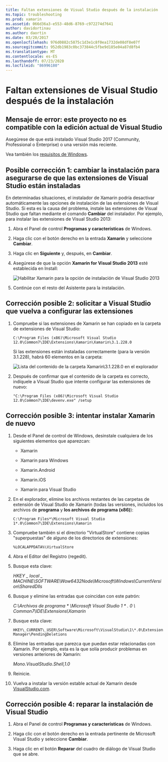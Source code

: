 ```yaml
---
title: Faltan extensiones de Visual Studio después de la instalación
ms.topic: troubleshooting
ms.prod: xamarin
ms.assetid: 066d36a3-e553-48d6-8769-c972274d7641
author: davidortinau
ms.author: daortin
ms.date: 03/20/2017
ms.openlocfilehash: 976d0882c5875c1d3e1c8f0ea1732de08df8e07f
ms.sourcegitcommit: 952db1983c0bc373844c5fbe9d185e04a87d8fb4
ms.translationtype: MT
ms.contentlocale: es-ES
ms.lasthandoff: 07/23/2020
ms.locfileid: "86996180"
---
```

# <a name="missing-visual-studio-extensions-after-installation"></a>Faltan extensiones de Visual Studio después de la instalación

## <a name="error-message-this-project-is-incompatible-with-the-current-edition-of-visual-studio"></a>Mensaje de error: este proyecto no es compatible con la edición actual de Visual Studio

Asegúrese de que está instalado Visual Studio 2017 (Community, Professional o Enterprise) o una versión más reciente.

Vea también los [requisitos de Windows](~/cross-platform/get-started/requirements.md#windows-requirements).

## <a name="possible-fix-1-change-the-installation-to-make-sure-the-visual-studio-extensions-are-installed"></a>Posible corrección 1: cambiar la instalación para asegurarse de que las extensiones de Visual Studio están instaladas

En determinadas situaciones, el instalador de Xamarin podría desactivar automáticamente las opciones de instalación de las extensiones de Visual Studio. Si esta es la causa del problema, instale las extensiones de Visual Studio que faltan mediante el comando **Cambiar** del instalador. Por ejemplo, para instalar las extensiones de Visual Studio 2013:

1. Abra el Panel de control **Programas y características** de Windows.

2. Haga clic con el botón derecho en la entrada **Xamarin** y seleccione **Cambiar**.

3. Haga clic en **Siguiente** y, después, en **Cambiar**.

4. Asegúrese de que la opción **Xamarin for Visual Studio 2013** esté establecida en Install:

    ![Habilitar Xamarin para la opción de instalación de Visual Studio 2013](missing-vs-extensions-images/installer.png)

5. Continúe con el resto del Asistente para la instalación.

## <a name="possible-fix-2-ask-visual-studio-to-set-up-the-extensions-again"></a>Corrección posible 2: solicitar a Visual Studio que vuelva a configurar las extensiones

1. Compruebe si las extensiones de Xamarin se han copiado en la carpeta de extensiones de Visual Studio:

    `C:\Program Files (x86)\Microsoft Visual Studio 12.0\Common7\IDE\Extensions\Xamarin\Xamarin\3.1.228.0`

    Si las extensiones están instaladas correctamente (para la versión 3.1.228), habrá 60 elementos en la carpeta:

    ![Lista del contenido de la carpeta Xamarin\3.1.228.0 en el explorador](missing-vs-extensions-images/folder.png)

2. Después de confirmar que el contenido de la carpeta es correcto, indíquele a Visual Studio que intente configurar las extensiones de nuevo:

    `"C:\Program Files (x86)\Microsoft Visual Studio 12.0\Common7\IDE\devenv.exe" /setup`

## <a name="possible-fix-3-try-a-fresh-reinstall-of-xamarin"></a>Corrección posible 3: intentar instalar Xamarin de nuevo

1. Desde el Panel de control de Windows, desinstale cualquiera de los siguientes elementos que aparezcan:

    * Xamarin

    * Xamarin para Windows

    * Xamarin.Android

    * Xamarin.iOS

    * Xamarin para Visual Studio

2. En el explorador, elimine los archivos restantes de las carpetas de extensión de Visual Studio de Xamarin (todas las versiones, incluidos los archivos de **programa** y **los archivos de programa (x86)**):

    `C:\Program Files*\Microsoft Visual Studio 1*.0\Common7\IDE\Extensions\Xamarin`

3. Compruebe también si el directorio "VirtualStore" contiene copias "superpuestas" de alguno de los directorios de extensiones:

    `%LOCALAPPDATA%\VirtualStore`

4. Abra el Editor del Registro (regedit).

5. Busque esta clave:

    _HKEY \_ local \_ MACHINE\SOFTWARE\Wow6432Node\Microsoft\Windows\CurrentVersion\SharedDlls_

6. Busque y elimine las entradas que coincidan con este patrón:

    _C:\Archivos de programa \* \Microsoft Visual Studio 1 \* . 0 \ Common7\IDE\Extensions\Xamarin_

7. Busque esta clave:

    `HKEY\_CURRENT\_USER\Software\Microsoft\VisualStudio\1\*.0\ExtensionManager\PendingDeletions`

8. Elimine las entradas que parezca que puedan estar relacionadas con Xamarin. Por ejemplo, esta es la que solía producir problemas en versiones anteriores de Xamarin:

    _Mono.VisualStudio.Shell,1.0_

9. Reinicie.

10. Vuelva a instalar la versión estable actual de Xamarin desde [VisualStudio.com](https://visualstudio.com/xamarin).

## <a name="possible-fix-4-repair-visual-studio-installation"></a>Corrección posible 4: reparar la instalación de Visual Studio

1. Abra el Panel de control **Programas y características** de Windows.

2. Haga clic con el botón derecho en la entrada pertinente de Microsoft Visual Studio y seleccione **Cambiar**.

3. Haga clic en el botón **Reparar** del cuadro de diálogo de Visual Studio que se abre.
